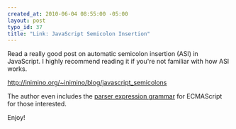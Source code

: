 ```yaml
--- 
created_at: 2010-06-04 08:55:00 -05:00
layout: post
typo_id: 37
title: "Link: JavaScript Semicolon Insertion"
---
```

<p>Read a really good post on automatic semicolon insertion (ASI) in JavaScript. I highly recommend reading it if you're not familiar with how ASI works.</p>
<p><a href="http://inimino.org/~inimino/blog/javascript_semicolons">http://inimino.org/~inimino/blog/javascript_semicolons</a></p>
<p>The author even includes the <a href="http://boshi.inimino.org/3box/PanPG/ECMAScript_unified.peg">parser expression grammar</a> for ECMAScript for those interested.</p>
<p>Enjoy!</p>

